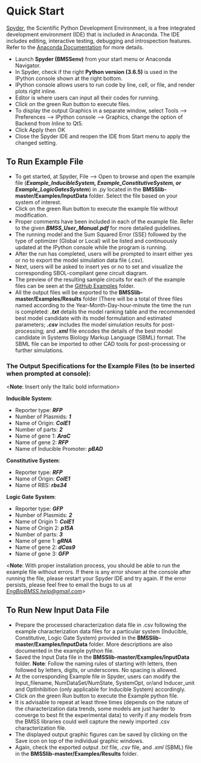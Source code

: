 # Quick Start 
[Spyder], the Scientific Python Development Environment, is a free integrated development environment (IDE) that is included in Anaconda. The IDE includes editing, interactive testing, debugging and introspection features. Refer to the [Anaconda Documentation] for more details. 

- Launch __Spyder (BMSSenv)__ from your start menu or Anaconda Navigator. 
- In Spyder, check if the right __Python version (3.6.5)__ is used in the IPython console shown at the right bottom.  
- IPython console allows users to run code by line, cell, or file, and render plots right inline.
- Editor is where users can input all their codes for running. 
- Click on the green Run button to execute files. 
- To display the output Graphics in a separate window, select Tools --> Preferences --> IPython console --> Graphics, change the option of Backend from Inline to Qt5. 
-	Click Apply then OK
- Close the Spyder IDE and reopen the IDE from Start menu to apply the changed setting.

## To Run Example File
- To get started, at Spyder, File --> Open to browse and open the example file (__*Example_InducibleSystem, Example_ConstitutiveSystem, or Example_LogicGatesSystem*__) in .py located in the __BMSSlib-master/Examples/InputData__ folder. Select the file based on your system of interest. 
- Click on the green Run button to execute the example file without modification.  
- Proper comments have been included in each of the example file. Refer to the given __*BMSS_User_Manual.pdf*__ for more detailed guidelines.
- The running model and the Sum Squared Error (SSE) followed by the type of optimizer (Global or Local) will be listed and continuously updated at the IPython console while the program is running. 
- After the run has completed, users will be prompted to insert either yes or no to export the model simulation data file (.csv).  
- Next, users will be asked to insert yes or no to set and visualize the corresponding SBOL-compliant gene circuit diagram. 
- The preview of the resulting sample circuits for each of the example files can be seen at the [GitHub Examples] folder.  
- All the output files will be exported to the __BMSSlib-master/Examples/Results__ folder (There will be a total of three files named according to the Year-Month-Day-hour-minute the time the run is completed: __*.txt*__ details the model ranking table and the recommended best model candidate with its model formulation and estimated parameters; __*.csv*__ includes the model simulation results for post-processing; and __*.xml*__ file encodes the details of the best model candidate in Systems Biology Markup Language (SBML) format. The SBML file can be imported to other CAD tools for post-processing or further simulations.   

### The Output Specifications for the Example Files (to be inserted when prompted at console):

<__Note__: Insert only the Italic bold information>

__Inducible System__: 
- Reporter type: __*RFP*__
- Number of Plasmids: __*1*__
- Name of Origin: __*CoIE1*__
- Number of parts: __*2*__
- Name of gene 1: __*AraC*__
- Name of gene 2: __*RFP*__
- Name of Inducible Promoter: __*pBAD*__ 

__Constitutive System__: 
- Reporter type: __*RFP*__
- Name of Origin: __*CoIE1*__
- Name of RBS: __*rbs34*__

__Logic Gate System__:
- Reporter type: __*GFP*__
- Number of Plasmids: __*2*__
- Name of Origin 1: __*CoIE1*__
- Name of Origin 2: __*p15A*__
- Number of parts: __*3*__
- Name of gene 1: __*gRNA*__
- Name of gene 2: __*dCas9*__
- Name of gene 3: __*GFP*__

<__Note__: With proper installation process, you should be able to run the example file without errors. If there is any error shown at the console after running the file, please restart your Spyder IDE and try again. If the error persists, please feel free to email the bugs to us at *EngBioBMSS.help@gmail.com*>

## To Run New Input Data File 
- Prepare the processed characterization data file in .csv following the example characterization data files for a particular system (Inducible, Constitutive, Logic Gate System) provided in the __BMSSlib-master/Examples/InputData__ folder. More descriptions are also documented in the example python file. 
- Saved the Input Data file in the __BMSSlib-master/Examples/InputData__ folder. __Note__: Follow the naming rules of starting with letters, then followed by letters, digits, or underscores. No spacing is allowed.   
- At the corresponding Example file in Spyder, users can modify the Input_filename, NumDataSet/NumState, SystemOpt, or/and Inducer_unit and OptInhibition (only applicable for Inducible System) accordingly. 
- Click on the green Run button to execute the Example python file. 
- It is advisable to repeat at least three times (depends on the nature of the characterization data trends, some models are just harder to converge to best fit the experimental data) to verify if any models from the BMSS libraries could well capture the newly imported .csv characterization file. 
- The displayed output graphic figures can be saved by clicking on the Save icon on top of the individual graphic windows.
- Again, check the exported output *.txt* file, *.csv* file, and *.xml* (SBML) file in the __BMSSlib-master/Examples/Results__ folder.  

[Spyder]: <https://docs.spyder-ide.org/overview.html>
[Anaconda Documentation]: <https://docs.anaconda.com/anaconda/user-guide/getting-started/>
[GitHub Examples]: <https://github.com/EngBioNUS/BMSSlib/tree/master/Examples>
